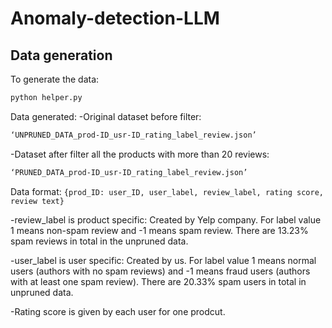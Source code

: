 # Anomaly-detection-LLM

## Data generation
To generate the data:
```bash
python helper.py
```

Data generated:
-Original dataset before filter:
```bash
‘UNPRUNED_DATA_prod-ID_usr-ID_rating_label_review.json’
```
-Dataset after filter all the products with more than 20 reviews:
```bash
‘PRUNED_DATA_prod-ID_usr-ID_rating_label_review.json’
```

Data format:
`{prod_ID: user_ID, user_label, review_label, rating score, review text}`

-review_label is product specific: Created by Yelp company. For label value 1 means non-spam review and -1 means spam review. There are 13.23% spam reviews in total in the unpruned data.

-user_label is user specific: Created by us. For label value 1 means normal users (authors with no spam reviews) and -1 means fraud users (authors with at least one spam review). There are 20.33% spam users in total in unpruned data.

-Rating score is given by each user for one prodcut.

